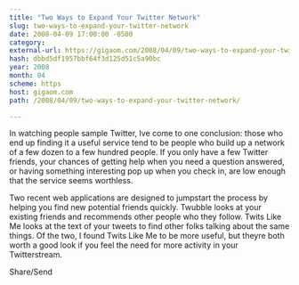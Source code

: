 ```yaml
---
title: "Two Ways to Expand Your Twitter Network"
slug: two-ways-to-expand-your-twitter-network
date: 2008-04-09 17:00:00 -0500
category: 
external-url: https://gigaom.com/2008/04/09/two-ways-to-expand-your-twitter-network/
hash: dbbd5df1957bbf64f3d125d51c5a90bc
year: 2008
month: 04
scheme: https
host: gigaom.com
path: /2008/04/09/two-ways-to-expand-your-twitter-network/

---
```


In watching people sample Twitter, Ive come to one conclusion: those who end up finding it a useful service tend to be people who build up a network of a few dozen to a few hundred people. If you only have a few Twitter friends, your chances of getting help when you need a question answered, or having something interesting pop up when you check in, are low enough that the service seems worthless.

Two recent web applications are designed to jumpstart the process by helping you find new potential friends quickly. Twubble looks at your existing friends and recommends other people who they follow. Twits Like Me looks at the text of your tweets to find other folks talking about the same things. Of the two, I found Twits Like Me to be more useful, but theyre both worth a good look if you feel the need for more activity in your Twitterstream.

Share/Send
